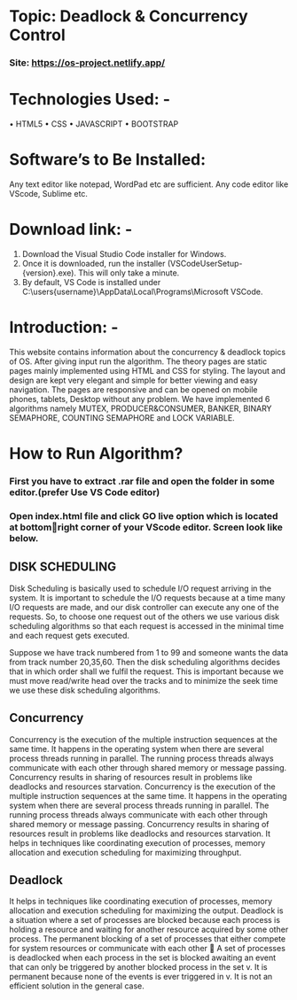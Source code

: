 # Topic: Deadlock & Concurrency Control

### Site: https://os-project.netlify.app/


# Technologies Used: -
• HTML5
• CSS
• JAVASCRIPT
• BOOTSTRAP

# Software’s to Be Installed:
Any text editor like notepad, WordPad etc are sufficient.
Any code editor like VScode, Sublime etc.

# Download link: -
1. Download the Visual Studio Code installer for Windows.
2. Once it is downloaded, run the installer (VSCodeUserSetup-{version}.exe). This 
will only take a minute.
3. By default, VS Code is installed 
under C:\users\{username}\AppData\Local\Programs\Microsoft VSCode.
# Introduction: -
This website contains information about the concurrency & deadlock topics of OS. After giving input 
run the algorithm. The theory pages are static pages mainly implemented using HTML and CSS for 
styling. The layout and design are kept very elegant and simple for better viewing and easy navigation. 
The pages are responsive and can be opened on mobile phones, tablets, Desktop without any
problem. We have implemented 6 algorithms namely MUTEX, PRODUCER&CONSUMER, BANKER, 
BINARY SEMAPHORE, COUNTING SEMAPHORE and LOCK VARIABLE.


# How to Run Algorithm?

### First you have to extract .rar file and open the folder in some editor.(prefer Use VS Code editor)
### Open index.html file and click GO live option which is located at bottomright corner of your VScode editor. Screen look like below.

## DISK SCHEDULING 
Disk Scheduling is basically used to schedule I/O request arriving in the system. It is important to schedule the I/O requests because at a time many I/O requests are made, and our disk controller can 
execute any one of the requests. So, to choose one request out of the others we use various disk scheduling algorithms so that each request is accessed in the minimal time and each request gets 
executed.

Suppose we have track numbered from 1 to 99 and someone wants the data from track number 20,35,60. Then the disk scheduling algorithms decides that in which order shall we fulfil the request. 
This is important because we must move read/write head over the tracks and to minimize the seek time we use these disk scheduling algorithms.

## Concurrency 
Concurrency is the execution of the multiple instruction sequences at the same time. It happens in the operating system when there are several process threads running in parallel. The running process 
threads always communicate with each other through shared memory or message passing. Concurrency results in sharing of resources result in problems like deadlocks and resources starvation. 
Concurrency is the execution of the multiple instruction sequences at the same time. It happens in the operating system when there are several process threads running in parallel. The running process 
threads always communicate with each other through shared memory or message passing. Concurrency results in sharing of resources result in problems like deadlocks and resources starvation. 
It helps in techniques like coordinating execution of processes, memory allocation and execution scheduling for maximizing throughput.

## Deadlock 
It helps in techniques like coordinating execution of processes, memory allocation and execution scheduling for maximizing the output. Deadlock is a situation where a set of processes are blocked 
because each process is holding a resource and waiting for another resource acquired by some other process. The permanent blocking of a set of processes that either compete for system resources or 
communicate with each other  A set of processes is deadlocked when each process in the set is blocked awaiting an event that can only be triggered by another blocked process in the set v. It is 
permanent because none of the events is ever triggered in v. It is not an efficient solution in the general case.
